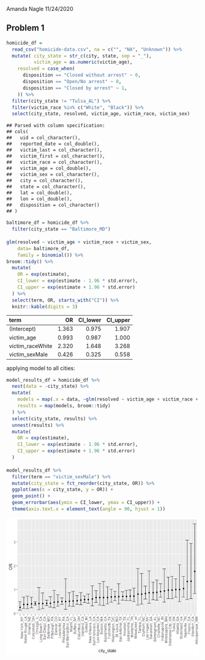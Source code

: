 Amanda Nagle
11/24/2020

## Problem 1

``` r
homicide_df = 
  read_csv("homicide-data.csv", na = c("", "NA", "Unknown")) %>%
  mutate( city_state = str_c(city, state, sep = "_"),
          victim_age = as.numeric(victim_age),
    resolved = case_when(
      disposition == "Closed without arrest" ~ 0,
      disposition == "Open/No arrest" ~ 0,
      disposition == "Closed by arrest" ~ 1,
    )) %>%
  filter(city_state != "Tulsa_AL") %>%
  filter(victim_race %in% c("White", "Black")) %>%
  select(city_state, resolved, victim_age, victim_race, victim_sex)
```

    ## Parsed with column specification:
    ## cols(
    ##   uid = col_character(),
    ##   reported_date = col_double(),
    ##   victim_last = col_character(),
    ##   victim_first = col_character(),
    ##   victim_race = col_character(),
    ##   victim_age = col_double(),
    ##   victim_sex = col_character(),
    ##   city = col_character(),
    ##   state = col_character(),
    ##   lat = col_double(),
    ##   lon = col_double(),
    ##   disposition = col_character()
    ## )

``` r
baltimore_df = homicide_df %>%
  filter(city_state == "Baltimore_MD")

glm(resolved ~ victim_age + victim_race + victim_sex, 
    data= baltimore_df,
    family = binomial()) %>%
broom::tidy() %>%
  mutate(
    OR = exp(estimate),
    CI_lower = exp(estimate - 1.96 * std.error),
    CI_upper = exp(estimate + 1.96 * std.error)
  ) %>%
  select(term, OR, starts_with("CI")) %>%
  knitr::kable(digits = 3)
```

| term              |    OR | CI\_lower | CI\_upper |
| :---------------- | ----: | --------: | --------: |
| (Intercept)       | 1.363 |     0.975 |     1.907 |
| victim\_age       | 0.993 |     0.987 |     1.000 |
| victim\_raceWhite | 2.320 |     1.648 |     3.268 |
| victim\_sexMale   | 0.426 |     0.325 |     0.558 |

applying model to all cities:

``` r
model_results_df = homicide_df %>%
  nest(data = -city_state) %>%
  mutate(
    models = map(.x = data, ~glm(resolved ~ victim_age + victim_race + victim_sex, data= .x, family = binomial())), 
    results = map(models, broom::tidy)
  ) %>%
  select(city_state, results) %>%
  unnest(results) %>%
  mutate(
    OR = exp(estimate),
    CI_lower = exp(estimate - 1.96 * std.error),
    CI_upper = exp(estimate + 1.96 * std.error)
  )

model_results_df %>%
  filter(term == "victim_sexMale") %>%
  mutate(city_state = fct_reorder(city_state, OR)) %>%
  ggplot(aes(x = city_state, y = OR)) +
  geom_point() +
  geom_errorbar(aes(ymin = CI_lower, ymax = CI_upper)) +
  theme(axis.text.x = element_text(angle = 90, hjust = 1))
```

![](p8105_hw6_files/figure-gfm/unnamed-chunk-3-1.png)<!-- -->

